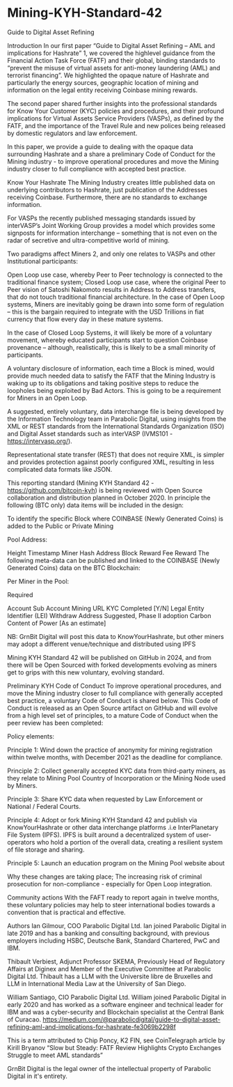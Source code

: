 # Mining-KYH-Standard-42
Guide to Digital Asset Refining

Introduction
In our first paper “Guide to Digital Asset Refining – AML and implications for Hashrate” 1, we covered the highlevel guidance from the Financial Action Task Force (FATF) and their global, binding standards to “prevent the misuse of virtual assets for anti-money laundering (AML) and terrorist financing”. We highlighted the opaque nature of Hashrate and particularly the energy sources, geographic location of mining and information on the legal entity receiving Coinbase mining rewards.

The second paper shared further insights into the professional standards for Know Your Customer (KYC) policies and procedures, and their profound implications for Virtual Assets Service Providers (VASPs), as defined by the FATF, and the importance of the Travel Rule and new polices being released by domestic regulators and law enforcement.

In this paper, we provide a guide to dealing with the opaque data surrounding Hashrate and a share a preliminary Code of Conduct for the Mining industry - to improve operational procedures and move the Mining industry closer to full compliance with accepted best practice.

Know Your Hashrate
The Mining Industry creates little published data on underlying contributors to Hashrate, just publication of the Addresses receiving Coinbase. Furthermore, there are no standards to exchange information.

For VASPs the recently published messaging standards issued by interVASP’s Joint Working Group provides a model which provides some signposts for information interchange – something that is not even on the radar of secretive and ultra-competitive world of mining.

Two paradigms affect Miners 2, and only one relates to VASPs and other Institutional participants:

Open Loop use case, whereby Peer to Peer technology is connected to the traditional finance system;
Closed Loop use case, where the original Peer to Peer vision of Satoshi Nakomoto results in Address to Address transfers, that do not touch traditional financial architecture.
In the case of Open Loop systems, Miners are inevitably going be drawn into some form of regulation – this is the bargain required to integrate with the USD Trillions in fiat currency that flow every day in these mature systems.

In the case of Closed Loop Systems, it will likely be more of a voluntary movement, whereby educated participants start to question Coinbase provenance – although, realistically, this is likely to be a small minority of participants.

A voluntary disclosure of information, each time a Block is mined, would provide much needed data to satisfy the FATF that the Mining Industry is waking up to its obligations and taking positive steps to reduce the loopholes being exploited by Bad Actors. This is going to be a requirement for Miners in an Open Loop.

A suggested, entirely voluntary, data interchange file is being developed by the Information Technology team in Parabolic Digital, using insights from the XML or REST standards from the International Standards Organization (ISO) and Digital Asset standards such as interVASP (IVMS101 - https://intervasp.org/).

Representational state transfer (REST) that does not require XML, is simpler and provides protection against poorly configured XML, resulting in less complicated data formats like JSON.

This reporting standard (Mining KYH Standard 42 - https://github.com/bitcoin-kyh) is being reviewed with Open Source collaboration and distribution planned in October 2020. In principle the following (BTC only) data items will be included in the design:

To identify the specific Block where COINBASE (Newly Generated Coins) is added to the Public or Private Mining

Pool Address:

Height
Timestamp
Miner
Hash
Address
Block Reward
Fee Reward
The following meta-data can be published and linked to the COINBASE (Newly Generated Coins) data on the BTC Blockchain:

Per Miner in the Pool:

Required

Account
Sub Account
Mining URL
KYC Completed [Y/N]
Legal Entity Identifier (LEI)
Withdraw Address
Suggested, Phase II adoption Carbon Content of Power [As an estimate]

NB: GrnBit Digital will post this data to KnowYourHashrate, but other miners may adopt a different venue/technique and distributed using IPFS

Mining KYH Standard 42 will be published on GitHub in 2024, and from there will be Open Sourced with forked developments evolving as miners get to grips with this new voluntary, evolving standard.

Preliminary KYH Code of Conduct
To improve operational procedures, and move the Mining industry closer to full compliance with generally accepted best practice, a voluntary Code of Conduct is shared below. This Code of Conduct is released as an Open Source artifact on GitHub and will evolve from a high level set of principles, to a mature Code of Conduct when the peer review has been completed:

Policy elements:

Principle 1: Wind down the practice of anonymity for mining registration within twelve months, with December 2021 as the deadline for compliance.

Principle 2: Collect generally accepted KYC data from third-party miners, as they relate to Mining Pool Country of Incorporation or the Mining Node used by Miners.

Principle 3: Share KYC data when requested by Law Enforcement or National / Federal Courts.

Principle 4: Adopt or fork Mining KYH Standard 42 and publish via KnowYourHashrate or other data interchange platforms .i.e InterPlanetary File System (IPFS). IPFS is built around a decentralized system of user-operators who hold a portion of the overall data, creating a resilient system of file storage and sharing.

Principle 5: Launch an education program on the Mining Pool website about

Why these changes are taking place;
The increasing risk of criminal prosecution for non-compliance - especially for Open Loop integration.

Community actions
With the FAFT ready to report again in twelve months, these voluntary policies may help to steer international bodies towards a convention that is practical and effective.

Authors
Ian Gilmour, COO Parabolic Digital Ltd. Ian joined Parabolic Digital in late 2019 and has a banking and consulting background, with previous employers including HSBC, Deutsche Bank, Standard Chartered, PwC and IBM.

Thibault Verbiest, Adjunct Professor SKEMA, Previously Head of Regulatory Affairs at Diginex and Member of the Executive Committee at Parabolic Digital Ltd. Thibault has a LLM with the Universite libre de Bruxelles and LLM in International Media Law at the University of San Diego.

William Santiago, CIO Parabolic Digital Ltd. William joined Parabolic Digital in early 2020 and has worked as a software engineer and technical leader for IBM and was a cyber-security and Blockchain specialist at the Central Bank of Curacao.
https://medium.com/@parabolicdigital/guide-to-digital-asset-refining-aml-and-implications-for-hashrate-fe3069b2298f

This is a term attributed to Chip Poncy, K2 FIN, see CoinTelegraph article by Kirill Bryanov “Slow but Steady: FATF Review Highlights Crypto Exchanges Struggle to meet AML standards”

GrnBit Digital is the legal owner of the intellectual property of Parabolic Digital in it's entirety.
